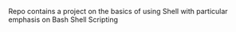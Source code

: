 Repo contains a project on the basics of using Shell with particular emphasis on Bash Shell Scripting

